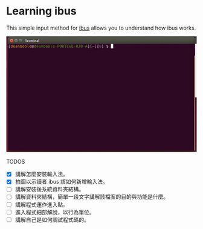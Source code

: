Learning ibus
==================

This simple input method for [ibus](https://github.com/ibus/ibus) allows you to understand how ibus works.

![Example usage](handwriting/optimisedexp.gif)

TODOS

* [x] 講解怎麼安裝輸入法。
* [x] 拍圖以示讀者 ibus 該如何新增輸入法。
* [ ] 講解安裝後系統資料夾結構。
* [ ] 講解資料夾結構，簡單一段文字講解該檔案的目的與功能是什麼。
* [ ] 講解程式運作進入點。
* [ ] 進入程式細部解說，以行為單位。
* [ ] 講解自己是如何調試程式碼的。
